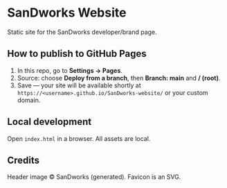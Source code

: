 # SanDworks Website

Static site for the SanDworks developer/brand page.

## How to publish to GitHub Pages
1. In this repo, go to **Settings → Pages**.
2. Source: choose **Deploy from a branch**, then **Branch: main** and **/ (root)**.
3. Save — your site will be available shortly at `https://<username>.github.io/SanDworks-website/` or your custom domain.

## Local development
Open `index.html` in a browser. All assets are local.

## Credits
Header image © SanDworks (generated). Favicon is an SVG.
